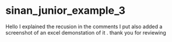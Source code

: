 # sinan_junior_example_3

Hello I explained the recusion in the comments I put also added a screenshot of an excel demonstation of it . thank you for reviewing
